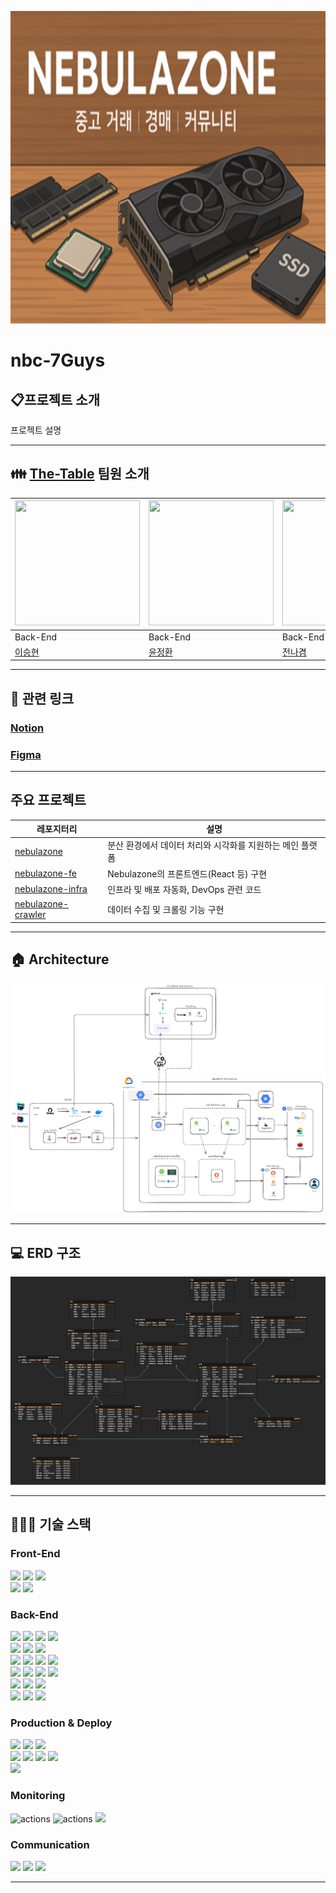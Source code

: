 <p><img src="/images/cover-image.png" height="500" width=100%></p>

# nbc-7Guys

## 📋프로젝트 소개

프로젝트 설명

---

## 👪 [The-Table](https://github.com/orgs/Foodlier/teams/the-table) 팀원 소개

| <img src = https://github.com/SeungHyunLee054.png width="200" height="200"> | <img src = https://github.com/dungbik.png width="200" height="200"> | <img src = https://github.com/nagul2.png width="200" height="200"> | <img src = https://github.com/sukh115.png width="200" height="200"> | <img src = https://github.com/Uguls.png width="200" height="200"> |
|-----------------------------------------------------------------------------|---------------------------------------------------------------------|--------------------------------------------------------------------|---------------------------------------------------------------------|-------------------------------------------------------------------|
| Back-End                                                                    | Back-End                                                            | Back-End                                                           | Back-End                                                            | Back-End                                                          |
| [이승현](https://github.com/SeungHyunLee054)                                   | [윤정환](https://github.com/dungbik)                                   | [전나겸](https://github.com/nagul2)                                   | [정석현](https://github.com/sukh115)                                   | [박형우](https://github.com/Uguls)                                   |

---

## 🔗 관련 링크

### [Notion](https://www.notion.so/teamsparta/7-7-Guys-2002dc3ef51480c4b69be6cacc2b97e0)

### [Figma](https://www.figma.com/design/RNR12MBlgLh98hDGY35yiB/Untitled?node-id=0-1&p=f&t=uKkkIZnMAJaMNCI9-0)

---

## 주요 프로젝트

| 레포지터리                                                                 | 설명                               |
|-----------------------------------------------------------------------|----------------------------------|
| [nebulazone](https://github.com/nbc-7Guys/nebulazone)                 | 분산 환경에서 데이터 처리와 시각화를 지원하는 메인 플랫폼 |
| [nebulazone-fe](https://github.com/nbc-7Guys/nebulazone-fe)           | Nebulazone의 프론트엔드(React 등) 구현    |
| [nebulazone-infra](https://github.com/nbc-7Guys/nebulazone-infra)     | 인프라 및 배포 자동화, DevOps 관련 코드       |
| [nebulazone-crawler](https://github.com/nbc-7Guys/nebulazone-crawler) | 데이터 수집 및 크롤링 기능 구현               |

---

## 🏠 Architecture

![Architecture](/images/nebulazone-architecture.png)

---

## 💻 ERD 구조

![ERD](/images/erd.png)

---

## 🧑🏻‍🔧 기술 스택

### Front-End

<img src="https://img.shields.io/badge/React-61DAFB?&logo=react&logoColor=white"> <img src="https://img.shields.io/badge/Axios-ff3399?&logo=Axios&logoColor=white"> <img src="https://img.shields.io/badge/JavaScript-F7DF1E?&logo=javascript&logoColor=white">
<br>
<img src="https://img.shields.io/badge/Vite-646CFF?&logo=vite&logoColor=white"> <img src="https://img.shields.io/badge/WebStorm-000000?&logo=webstorm&logoColor=white">

### Back-End

<img src="https://img.shields.io/badge/Java-007396?&logo=java&logoColor=white"> <img src="https://img.shields.io/badge/Spring boot-6DB33F?&logo=springboot&logoColor=white"> <img src="https://img.shields.io/badge/Spring JPA-6DB33F?&logo=SpringJPA&logoColor=white"> <img src="https://img.shields.io/badge/Gradle-02303A?&logo=gradle&logoColor=white">
<br>
<img src="https://img.shields.io/badge/Spring Security-6DB33F?&logo=springsecurity&logoColor=white"> <img src="https://img.shields.io/badge/Json web tokens-000000?&logo=jsonwebtokens&logoColor=white"> <img src="https://img.shields.io/badge/OAUTH2-EC1C24?&logo=Authy&logoColor=white">
<br>
<img src="https://img.shields.io/badge/MySQL-4479A1?&logo=MySQL&logoColor=white"> <img src="https://img.shields.io/badge/Redis-DC382D?&logo=redis&logoColor=white"> <img src="https://img.shields.io/badge/QueryDSL-2599ED?&logo=querydsl&logoColor=white"> <img src="https://img.shields.io/badge/Elasticsearch-005571?&logo=elasticsearch&logoColor=white">
<br>
<img src="https://img.shields.io/badge/JUnit5-25A162?&logo=junit5&logoColor=white"> <img src="https://img.shields.io/badge/Mockito-008D62?&logo=Mockito&logoColor=white"> <img src="https://img.shields.io/badge/Beats-005571?&logo=beats&logoColor=white"> <img src="https://img.shields.io/badge/Logstash-005571?&logo=logstash&logoColor=white">
<br>
<img src="https://img.shields.io/badge/IntelliJ IDEA-000000?&logo=intellijidea&logoColor=white"> <img src="https://img.shields.io/badge/postman-FF6C37?&logo=postman&logoColor=white"> <img src="https://img.shields.io/badge/Swagger-85EA2D?&logo=swagger&logoColor=white"> 
<br>
<img src="https://img.shields.io/badge/WebSocket-FF6C37"> <img src="https://img.shields.io/badge/Stomp-000000"> <img src="https://img.shields.io/badge/Sockjs-000000"> 
<br>

### Production & Deploy

<img src="https://img.shields.io/badge/kubernetes-%23326ce5.svg?&logo=kubernetes&logoColor=white"> <img src="https://img.shields.io/badge/Google Cloud Storage-AECBFA?&logo=googlecloudstorage&logoColor=white"> <img src="https://img.shields.io/badge/Google Cloud-4285F4?&logo=googlecloud&logoColor=white">
<br>
<img src="https://img.shields.io/badge/Github-181717?&logo=github&logoColor=white"> <img src="https://img.shields.io/badge/Github Actions-2088FF?&logo=githubactions&logoColor=white"> <img src="https://img.shields.io/badge/Git-F05032?&logo=git&logoColor=white"> <img src="https://img.shields.io/badge/Vercel-000000?&logo=vercel&logoColor=white">
<br>
<img src="https://img.shields.io/badge/Argo-EF7B4D?&logo=argo&logoColor=white">

### Monitoring

<img src="https://img.shields.io/badge/Prometheus-E6522C?&logo=prometheus&logoColor=white" alt="actions"> <img src="https://img.shields.io/badge/Grafana-F46800?&logo=grafana&logoColor=white" alt="actions"> <img src="https://img.shields.io/badge/Kibana-005571?&logo=kibana&logoColor=white">

### Communication

<img src="https://img.shields.io/badge/Slack-4A154B?&logo=slack&logoColor=white"> <img src="https://img.shields.io/badge/Notion-000000?&logo=notion&logoColor=white"> <img src="https://img.shields.io/badge/Zep-6758FF">

---

